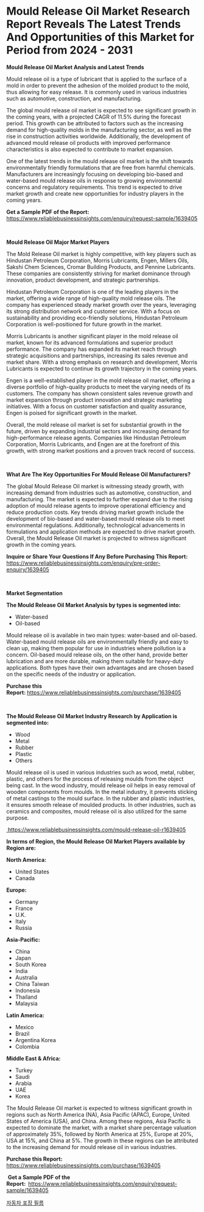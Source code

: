 <p><h1>Mould Release Oil Market Research Report Reveals The Latest Trends And Opportunities of this Market for Period from 2024 - 2031</h1></p><p><strong>Mould Release Oil Market Analysis and Latest Trends</strong></p>
<p><p>Mould release oil is a type of lubricant that is applied to the surface of a mold in order to prevent the adhesion of the molded product to the mold, thus allowing for easy release. It is commonly used in various industries such as automotive, construction, and manufacturing.</p><p>The global mould release oil market is expected to see significant growth in the coming years, with a projected CAGR of 11.5% during the forecast period. This growth can be attributed to factors such as the increasing demand for high-quality molds in the manufacturing sector, as well as the rise in construction activities worldwide. Additionally, the development of advanced mould release oil products with improved performance characteristics is also expected to contribute to market expansion.</p><p>One of the latest trends in the mould release oil market is the shift towards environmentally friendly formulations that are free from harmful chemicals. Manufacturers are increasingly focusing on developing bio-based and water-based mould release oils in response to growing environmental concerns and regulatory requirements. This trend is expected to drive market growth and create new opportunities for industry players in the coming years.</p></p>
<p><strong>Get a Sample PDF of the Report:&nbsp;</strong> <a href="https://www.reliablebusinessinsights.com/enquiry/request-sample/1639405">https://www.reliablebusinessinsights.com/enquiry/request-sample/1639405</a></p>
<p>&nbsp;</p>
<p><strong>Mould Release Oil Major Market Players</strong></p>
<p><p>The Mold Release Oil market is highly competitive, with key players such as Hindustan Petroleum Corporation, Morris Lubricants, Engen, Millers Oils, Sakshi Chem Sciences, Cromar Building Products, and Pennine Lubricants. These companies are consistently striving for market dominance through innovation, product development, and strategic partnerships.</p><p>Hindustan Petroleum Corporation is one of the leading players in the market, offering a wide range of high-quality mold release oils. The company has experienced steady market growth over the years, leveraging its strong distribution network and customer service. With a focus on sustainability and providing eco-friendly solutions, Hindustan Petroleum Corporation is well-positioned for future growth in the market.</p><p>Morris Lubricants is another significant player in the mold release oil market, known for its advanced formulations and superior product performance. The company has expanded its market reach through strategic acquisitions and partnerships, increasing its sales revenue and market share. With a strong emphasis on research and development, Morris Lubricants is expected to continue its growth trajectory in the coming years.</p><p>Engen is a well-established player in the mold release oil market, offering a diverse portfolio of high-quality products to meet the varying needs of its customers. The company has shown consistent sales revenue growth and market expansion through product innovation and strategic marketing initiatives. With a focus on customer satisfaction and quality assurance, Engen is poised for significant growth in the market.</p><p>Overall, the mold release oil market is set for substantial growth in the future, driven by expanding industrial sectors and increasing demand for high-performance release agents. Companies like Hindustan Petroleum Corporation, Morris Lubricants, and Engen are at the forefront of this growth, with strong market positions and a proven track record of success.</p></p>
<p>&nbsp;</p>
<p><strong>What Are The Key Opportunities For Mould Release Oil Manufacturers?</strong></p>
<p><p>The global Mould Release Oil market is witnessing steady growth, with increasing demand from industries such as automotive, construction, and manufacturing. The market is expected to further expand due to the rising adoption of mould release agents to improve operational efficiency and reduce production costs. Key trends driving market growth include the development of bio-based and water-based mould release oils to meet environmental regulations. Additionally, technological advancements in formulations and application methods are expected to drive market growth. Overall, the Mould Release Oil market is projected to witness significant growth in the coming years.</p></p>
<p><strong>Inquire or Share Your Questions If Any Before Purchasing This Report:</strong> <a href="https://www.reliablebusinessinsights.com/enquiry/pre-order-enquiry/1639405">https://www.reliablebusinessinsights.com/enquiry/pre-order-enquiry/1639405</a></p>
<p>&nbsp;</p>
<p><strong>Market Segmentation</strong></p>
<p><strong>The Mould Release Oil Market Analysis by types is segmented into:</strong></p>
<p><ul><li>Water-based</li><li>Oil-based</li></ul></p>
<p><p>Mould release oil is available in two main types: water-based and oil-based. Water-based mould release oils are environmentally friendly and easy to clean up, making them popular for use in industries where pollution is a concern. Oil-based mould release oils, on the other hand, provide better lubrication and are more durable, making them suitable for heavy-duty applications. Both types have their own advantages and are chosen based on the specific needs of the industry or application.</p></p>
<p><strong>Purchase this Report:&nbsp;</strong><a href="https://www.reliablebusinessinsights.com/purchase/1639405">https://www.reliablebusinessinsights.com/purchase/1639405</a></p>
<p>&nbsp;</p>
<p><strong>The Mould Release Oil Market Industry Research by Application is segmented into:</strong></p>
<p><ul><li>Wood</li><li>Metal</li><li>Rubber</li><li>Plastic</li><li>Others</li></ul></p>
<p><p>Mould release oil is used in various industries such as wood, metal, rubber, plastic, and others for the process of releasing moulds from the object being cast. In the wood industry, mould release oil helps in easy removal of wooden components from moulds. In the metal industry, it prevents sticking of metal castings to the mould surface. In the rubber and plastic industries, it ensures smooth release of moulded products. In other industries, such as ceramics and composites, mould release oil is also utilized for the same purpose.</p></p>
<p><a href="https://www.reliablebusinessinsights.com/mould-release-oil-r1639405">&nbsp;https://www.reliablebusinessinsights.com/mould-release-oil-r1639405</a></p>
<p><strong>In terms of Region, the Mould Release Oil Market Players available by Region are:</strong></p>
<p>
    <p> <strong> North America: </strong>
        <ul>
            <li>United States</li>
            <li>Canada</li>
        </ul>
        </p> 
    <p> <strong> Europe: </strong>
        <ul>
            <li>Germany</li>
            <li>France</li>
            <li>U.K.</li>
            <li>Italy</li>
            <li>Russia</li>
        </ul>
        </p> 
    <p> <strong> Asia-Pacific: </strong>
        <ul>
            <li>China</li>
            <li>Japan</li>
            <li>South Korea</li>
            <li>India</li>
            <li>Australia</li>
            <li>China Taiwan</li>
            <li>Indonesia</li>
            <li>Thailand</li>
            <li>Malaysia</li>
        </ul>
        </p> 
    <p> <strong> Latin America: </strong>
        <ul>
            <li>Mexico</li>
            <li>Brazil</li>
            <li>Argentina Korea</li>
            <li>Colombia</li>
        </ul>
        </p> 
    <p> <strong> Middle East & Africa: </strong>
        <ul>
            <li>Turkey</li>
            <li>Saudi</li>
            <li>Arabia</li>
            <li>UAE</li>
            <li>Korea</li>
        </ul>
    </p>
    </p>
<p><p>The Mould Release Oil market is expected to witness significant growth in regions such as North America (NA), Asia Pacific (APAC), Europe, United States of America (USA), and China. Among these regions, Asia Pacific is expected to dominate the market, with a market share percentage valuation of approximately 35%, followed by North America at 25%, Europe at 20%, USA at 15%, and China at 5%. The growth in these regions can be attributed to the increasing demand for mould release oil in various industries.</p></p>
<p><strong>Purchase this Report: </strong><a href="https://www.reliablebusinessinsights.com/purchase/1639405">https://www.reliablebusinessinsights.com/purchase/1639405</a></p>
<p>&nbsp;<strong>Get a Sample PDF of the Report:&nbsp;&nbsp;</strong><a href="https://www.reliablebusinessinsights.com/enquiry/request-sample/1639405">https://www.reliablebusinessinsights.com/enquiry/request-sample/1639405</a></p>
<p><strong></strong></p>
<p><p><a href="https://github.com/laholand/Market-Research-Report-List-5/blob/main/45683257849.md">자동차 포장 필름</a></p></p>